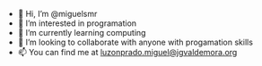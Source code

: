 - 👋 Hi, I’m @miguelsmr
- 👀 I’m interested in programation
- 🌱 I’m currently learning computing
- 💞️ I’m looking to collaborate with anyone with progamation skills
- 📫 You can find me at luzonprado.miguel@jgvaldemora.org


<!---
miguelsmr/miguelsmr is a ✨ special ✨ repository because its `README.md` (this file) appears on your GitHub profile.
You can click the Preview link to take a look at your changes.
--->
